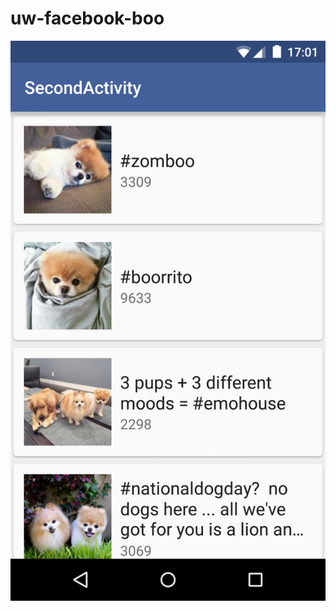 # uw-facebook-boo

![alt tag](https://github.com/pengrad/uw-facebook-boo/raw/master/screenshot.png)
